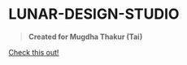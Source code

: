 # LUNAR-DESIGN-STUDIO

>**Created for Mugdha Thakur (Tai)**

 [Check this out!](https://amey-thakur.github.io/LUNAR-DESIGN-STUDIO)
